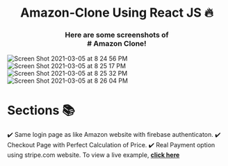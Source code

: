 <h1 align="center"> Amazon-Clone Using React JS 🔥 </h1> 
<h3 align="center"> Here are some screenshots of <br /> # Amazon Clone! </h3>

![Screen Shot 2021-03-05 at 8 24 56 PM](https://user-images.githubusercontent.com/80026278/110132896-aa23df00-7df1-11eb-93a0-5b1429d7f9ab.png)
![Screen Shot 2021-03-05 at 8 25 17 PM](https://user-images.githubusercontent.com/80026278/110133353-3afaba80-7df2-11eb-89e4-11e093ee3348.png)
![Screen Shot 2021-03-05 at 8 25 32 PM](https://user-images.githubusercontent.com/80026278/110133607-80b78300-7df2-11eb-8f66-bfd3dd89bf62.png)
![Screen Shot 2021-03-05 at 8 26 04 PM](https://user-images.githubusercontent.com/80026278/110133740-a9d81380-7df2-11eb-8cb2-92a06f9d5a53.png)

# Sections 📚
✔️ Same login page as like Amazon website with firebase authenticaton.
✔️ Checkout Page with Perfect Calculation of Price.
✔️ Real Payment option using stripe.com website.
To view a live example, **[click here](https://clone-cea0b.web.app/)**
